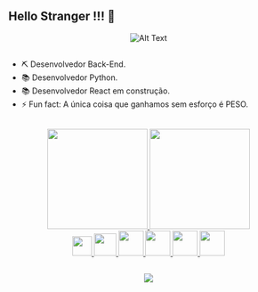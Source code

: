 ## Hello Stranger !!! 👋

<div align="center">
  
  ![Alt Text](https://media3.giphy.com/media/oPNq5A3IZC6bugJXeS/giphy.gif?cid=ecf05e47ff8d926t3gpvqn3hvrnozu4vgo0no7a4xqrw7rfs&ep=v1_gifs_search&rid=giphy.gif&ct=g)
</div>

##

- ⛏️ Desenvolvedor Back-End.
- 📚 Desenvolvedor Python.
- 📚 Desenvolvedor React em construção.
- ⚡ Fun fact: A única coisa que ganhamos sem esforço é PESO.
##

<div align="center">
  <a href="https://github.com/Aschull">
  <img height="180em" src="https://github-readme-stats.vercel.app/api?username=Aschull&show_icons=true&theme=blueberry&include_all_commits=true&count_private=true"/>
  <img height="180em" src="https://github-readme-stats.vercel.app/api/top-langs/?username=Aschull&layout=compact&langs_count=7&theme=blueberry"/>
</div>

  
<div align="center">
  <img height="35em" src="https://api.iconify.design/devicon/vscode-wordmark.svg"/>
  <img height="40em" src="https://api.iconify.design/devicon/python-wordmark.svg"/>
  <img height="45em" src="https://api.iconify.design/devicon/fastapi-wordmark.svg"/>
  <img height="45em" src="https://api.iconify.design/devicon/rabbitmq-wordmark.svg"/>
  <img height="45em" src="https://api.iconify.design/devicon/react-wordmark.svg"/>
  <img height="45em" src="https://api.iconify.design/vscode-icons/file-type-js-official.svg"/>
</div>

## 
  
<div align="center">
  <a href="https://www.linkedin.com/in/andrews-s-fernandes-441082139/" target="_blank"><img src="https://img.shields.io/badge/-LinkedIn-%230077B5?style=for-the-badge&logo=linkedin&logoColor=white" target="_blank"></a> 
</div>
  
<!--  
![Snake animation](https://github.com/rafaballerini/rafaballerini/blob/output/github-contribution-grid-snake.svg)
-->
